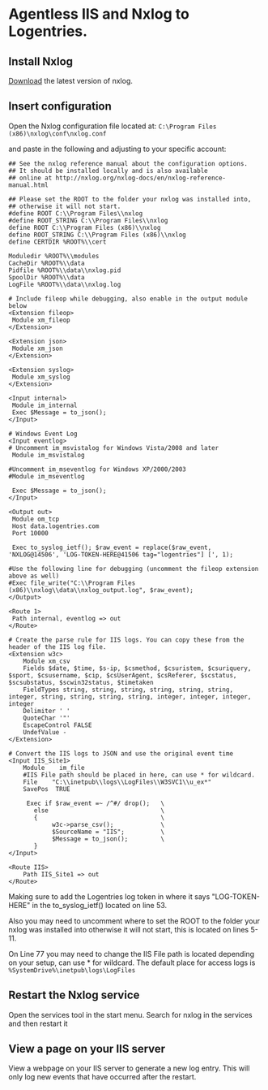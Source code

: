 # Agentless IIS and Nxlog to Logentries.

## Install Nxlog

[Download](http://nxlog.org/products/nxlog-community-edition/download) the latest version of nxlog. 

## Insert configuration 

Open the Nxlog configuration file located at: `C:\Program Files (x86)\nxlog\conf\nxlog.conf`

and paste in the following and adjusting to your specific account:

```
## See the nxlog reference manual about the configuration options.
## It should be installed locally and is also available
## online at http://nxlog.org/nxlog-docs/en/nxlog-reference-manual.html
 
## Please set the ROOT to the folder your nxlog was installed into,
## otherwise it will not start.
#define ROOT C:\\Program Files\\nxlog
#define ROOT_STRING C:\\Program Files\\nxlog
define ROOT C:\\Program Files (x86)\\nxlog
define ROOT_STRING C:\\Program Files (x86)\\nxlog
define CERTDIR %ROOT%\\cert
 
Moduledir %ROOT%\\modules
CacheDir %ROOT%\\data
Pidfile %ROOT%\\data\\nxlog.pid
SpoolDir %ROOT%\\data
LogFile %ROOT%\\data\\nxlog.log
 
# Include fileop while debugging, also enable in the output module below
<Extension fileop>
 Module xm_fileop
</Extension>
 
<Extension json>
 Module xm_json
</Extension>
 
<Extension syslog>
 Module xm_syslog
</Extension>
 
<Input internal>
 Module im_internal
 Exec $Message = to_json(); 
</Input>
 
# Windows Event Log
<Input eventlog>
# Uncomment im_msvistalog for Windows Vista/2008 and later
 Module im_msvistalog
 
#Uncomment im_mseventlog for Windows XP/2000/2003
#Module im_mseventlog
 
 Exec $Message = to_json();
</Input>

<Output out>
 Module om_tcp
 Host data.logentries.com
 Port 10000
 
 Exec to_syslog_ietf(); $raw_event = replace($raw_event, 'NXLOG@14506', 'LOG-TOKEN-HERE@41506 tag="logentries"] [', 1);
 
#Use the following line for debugging (uncomment the fileop extension above as well)
#Exec file_write("C:\\Program Files (x86)\\nxlog\\data\\nxlog_output.log", $raw_event);
</Output>
 
<Route 1>
 Path internal, eventlog => out
</Route>

# Create the parse rule for IIS logs. You can copy these from the header of the IIS log file.
<Extension w3c>
    Module xm_csv
    Fields $date, $time, $s-ip, $csmethod, $csuristem, $csuriquery, $sport, $csusername, $cip, $csUserAgent, $csReferer, $scstatus, $scsubstatus, $scwin32status, $timetaken
    FieldTypes string, string, string, string, string, string, integer, string, string, string, string, integer, integer, integer, integer
    Delimiter ' '
    QuoteChar '"'
    EscapeControl FALSE
    UndefValue -
</Extension>
 
# Convert the IIS logs to JSON and use the original event time
<Input IIS_Site1>
    Module    im_file
    #IIS File path should be placed in here, can use * for wildcard.
    File    "C:\\inetpub\\logs\\LogFiles\\W3SVC1\\u_ex*"
    SavePos  TRUE
 
     Exec if $raw_event =~ /^#/ drop();   \
       else                               \
       {                                  \
            w3c->parse_csv();             \
            $SourceName = "IIS";          \
            $Message = to_json();         \
       }
</Input>
 
<Route IIS>
    Path IIS_Site1 => out
</Route>
```

Making sure to add the Logentries log token in where it says "LOG-TOKEN-HERE" in the to_syslog_ietf() located on line 53.

Also you may need to uncomment where to set the ROOT to the folder your nxlog was installed into otherwise it will not start, this is located on lines 5-11.

On Line 77 you may need to change the IIS File path is located depending on your setup, can use * for wildcard. The default place for access logs is `%SystemDrive%\inetpub\logs\LogFiles`

## Restart the Nxlog service

Open the services tool in the start menu. Search for nxlog in the services and then restart it

## View a page on your IIS server

View a webpage on your IIS server to generate a new log entry. This will only log new events that have occurred after the restart.
